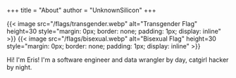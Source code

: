 +++
title = "About"
author = "UnknownSilicon"
+++


{{< image src="/flags/transgender.webp" alt="Transgender Flag" height=30 style="margin: 0px; border: none; padding: 1px; display: inline" >}}
{{< image src="/flags/bisexual.webp" alt="Bisexual Flag" height=30 style="margin: 0px; border: none; padding: 1px; display: inline" >}}

Hi! I'm Eris! I'm a software engineer and data wrangler by day, catgirl hacker by night. 